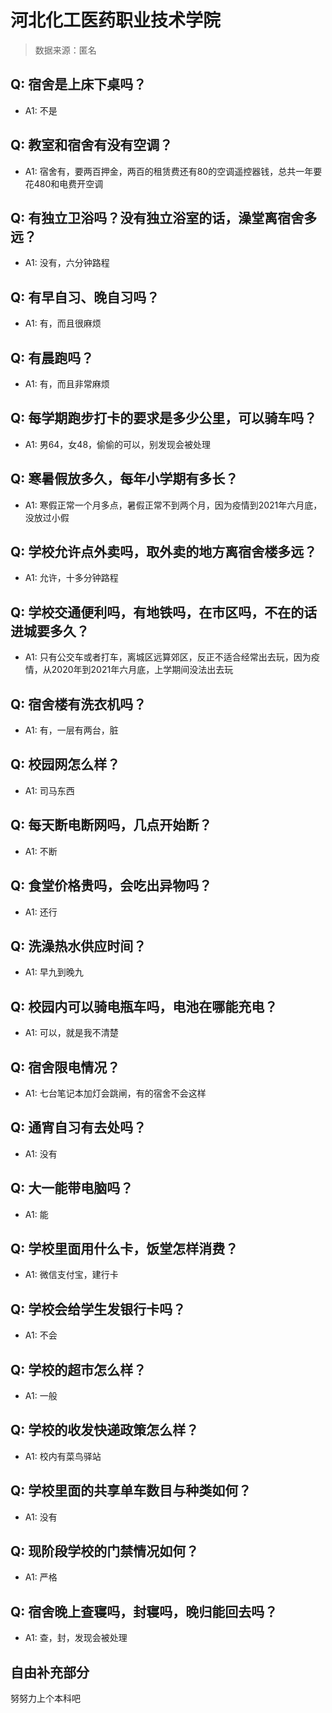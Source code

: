 # 河北化工医药职业技术学院

> 数据来源：匿名

## Q: 宿舍是上床下桌吗？

- A1: 不是

## Q: 教室和宿舍有没有空调？

- A1: 宿舍有，要两百押金，两百的租赁费还有80的空调遥控器钱，总共一年要花480和电费开空调

## Q: 有独立卫浴吗？没有独立浴室的话，澡堂离宿舍多远？

- A1: 没有，六分钟路程

## Q: 有早自习、晚自习吗？

- A1: 有，而且很麻烦

## Q: 有晨跑吗？

- A1: 有，而且非常麻烦

## Q: 每学期跑步打卡的要求是多少公里，可以骑车吗？

- A1: 男64，女48，偷偷的可以，别发现会被处理

## Q: 寒暑假放多久，每年小学期有多长？

- A1: 寒假正常一个月多点，暑假正常不到两个月，因为疫情到2021年六月底，没放过小假

## Q: 学校允许点外卖吗，取外卖的地方离宿舍楼多远？

- A1: 允许，十多分钟路程

## Q: 学校交通便利吗，有地铁吗，在市区吗，不在的话进城要多久？

- A1: 只有公交车或者打车，离城区远算郊区，反正不适合经常出去玩，因为疫情，从2020年到2021年六月底，上学期间没法出去玩

## Q: 宿舍楼有洗衣机吗？

- A1: 有，一层有两台，脏

## Q: 校园网怎么样？

- A1: 司马东西

## Q: 每天断电断网吗，几点开始断？

- A1: 不断

## Q: 食堂价格贵吗，会吃出异物吗？

- A1: 还行

## Q: 洗澡热水供应时间？

- A1: 早九到晚九

## Q: 校园内可以骑电瓶车吗，电池在哪能充电？

- A1: 可以，就是我不清楚

## Q: 宿舍限电情况？

- A1: 七台笔记本加灯会跳闸，有的宿舍不会这样

## Q: 通宵自习有去处吗？

- A1: 没有

## Q: 大一能带电脑吗？

- A1: 能

## Q: 学校里面用什么卡，饭堂怎样消费？

- A1: 微信支付宝，建行卡

## Q: 学校会给学生发银行卡吗？

- A1: 不会

## Q: 学校的超市怎么样？

- A1: 一般

## Q: 学校的收发快递政策怎么样？

- A1: 校内有菜鸟驿站

## Q: 学校里面的共享单车数目与种类如何？

- A1: 没有

## Q: 现阶段学校的门禁情况如何？

- A1: 严格

## Q: 宿舍晚上查寝吗，封寝吗，晚归能回去吗？

- A1: 查，封，发现会被处理

## 自由补充部分

努努力上个本科吧